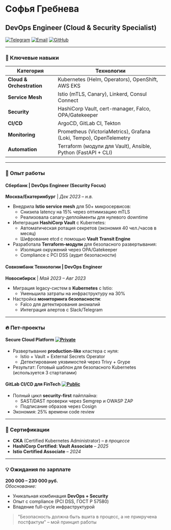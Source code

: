 # Софья Гребнева
## DevOps Engineer (Cloud & Security Specialist)

[![Telegram](https://img.shields.io/badge/-@flatulek-0088cc?logo=telegram)](https://t.me/flatulek) 
[![Email](https://img.shields.io/badge/-grebneva.sofya.nik@gmail.com-D14836?logo=gmail)](mailto:grebneva.sofya.nik@gmail.com)
[![GitHub](https://img.shields.io/badge/-GrebnSofyaNik-181717?logo=github)](https://github.com/GrebnSofyaNik)

---

### 💼 Ключевые навыки
| **Категория**       | **Технологии**                                                                 |
|----------------------|-------------------------------------------------------------------------------|
| **Cloud & Orchestration** | Kubernetes (Helm, Operators), OpenShift, AWS EKS                          |
| **Service Mesh**     | Istio (mTLS, Canary), Linkerd, Consul Connect                                |
| **Security**         | HashiCorp Vault, cert-manager, Falco, OPA/Gatekeeper                        |
| **CI/CD**           | ArgoCD, GitLab CI, Tekton                                                   |
| **Monitoring**      | Prometheus (VictoriaMetrics), Grafana (Loki, Tempo), OpenTelemetry          |
| **Automation**      | Terraform (модули для Vault), Ansible, Python (FastAPI + CLI)               |

---

### 🚀 Опыт работы

#### **Сбербанк** | DevOps Engineer (Security Focus)
**Москва/Екатеринбург** | *Дек 2023 – н.в.*  
- Внедрила **Istio service mesh** для 50+ микросервисов:
  - Снизила latency на 15% через оптимизацию mTLS
  - Реализовала canary-деплойменты для нулевого downtime
- Интеграция **HashiCorp Vault** с Kubernetes:
  - Автоматическая ротация секретов (экономия 40 чел./часов в месяц)
  - Шифрование etcd с помощью **Vault Transit Engine**
- Разработала **Terraform-модули** для безопасного развертывания:
  - Изоляция окружений через OPA/Gatekeeper
  - Compliance с PCI DSS (аудит безопасности)

#### **Совкомбанк Технологии** | DevOps Engineer
**Новосибирск** | *Май 2023 – Авг 2023*  
- Миграция legacy-систем в **Kubernetes** с Istio:
  - Уменьшила затраты на инфраструктуру на 30%
- Настройка **мониторинга безопасности**:
  - Falco для детектирования аномалий
  - Интеграция алертов с Slack/Telegram

---

### 🔥 Пет-проекты

#### **Secure Cloud Platform** [![Private](https://img.shields.io/badge/Private-Repo-red)]()
- Развертывание **production-like** кластера с нуля:
  - Istio + Vault + External Secrets Operator
  - Детектирование уязвимостей через Trivy + Grype
- Результат: Готовый шаблон для безопасного Kubernetes (используется 3 стартапами)

#### **GitLab CI/CD для FinTech** [![Public](https://img.shields.io/badge/Public-Repo-brightgreen)]()
- Полный цикл **security-first** пайплайна:
  - SAST/DAST проверки через Semgrep и OWASP ZAP
  - Подписание образов через Cosign
- Экономия: 25% времени code review

---

### 📜 Сертификации
- **CKA** (Certified Kubernetes Administrator) – *в процессе*
- **HashiCorp Certified: Vault Associate** – *2025*
- **Istio Certified Associate** – *2024*

---

### 💡 Ожидания по зарплате
**200 000 – 230 000 руб.**  
*Обоснование:*
- Уникальная комбинация **DevOps + Security**
- Опыт с compliance (PCI DSS, ГОСТ Р 57580)
- Владение full-cycle инфраструктурой

> "Безопасность должна быть вшита в процесс, а не прикручена постфактум" – мой принцип работы
